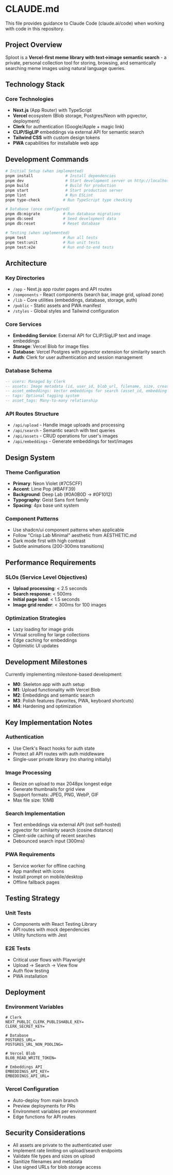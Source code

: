 # CLAUDE.md

This file provides guidance to Claude Code (claude.ai/code) when working with code in this repository.

## Project Overview

Sploot is a **Vercel-first meme library with text→image semantic search** - a private, personal collection tool for storing, browsing, and semantically searching meme images using natural language queries.

## Technology Stack

### Core Technologies
- **Next.js** (App Router) with TypeScript
- **Vercel** ecosystem (Blob storage, Postgres/Neon with pgvector, deployment)
- **Clerk** for authentication (Google/Apple + magic link)
- **CLIP/SigLIP** embeddings via external API for semantic search
- **Tailwind CSS** with custom design tokens
- **PWA** capabilities for installable web app

## Development Commands

```bash
# Initial Setup (when implemented)
pnpm install              # Install dependencies
pnpm dev                  # Start development server on http://localhost:3000
pnpm build                # Build for production
pnpm start                # Start production server
pnpm lint                 # Run ESLint
pnpm type-check          # Run TypeScript type checking

# Database (once configured)
pnpm db:migrate          # Run database migrations
pnpm db:seed             # Seed development data
pnpm db:reset            # Reset database

# Testing (when implemented)
pnpm test                # Run all tests
pnpm test:unit           # Run unit tests
pnpm test:e2e            # Run end-to-end tests
```

## Architecture

### Key Directories
- `/app` - Next.js app router pages and API routes
- `/components` - React components (search bar, image grid, upload zone)
- `/lib` - Core utilities (embeddings, database, storage, auth)
- `/public` - Static assets and PWA manifest
- `/styles` - Global styles and Tailwind configuration

### Core Services
- **Embedding Service**: External API for CLIP/SigLIP text and image embeddings
- **Storage**: Vercel Blob for image files
- **Database**: Vercel Postgres with pgvector extension for similarity search
- **Auth**: Clerk for user authentication and session management

### Database Schema
```sql
-- users: Managed by Clerk
-- assets: Image metadata (id, user_id, blob_url, filename, size, created_at)
-- asset_embeddings: Vector embeddings for search (asset_id, embedding vector[512])
-- tags: Optional tagging system
-- asset_tags: Many-to-many relationship
```

### API Routes Structure
- `/api/upload` - Handle image uploads and processing
- `/api/search` - Semantic search with text queries
- `/api/assets` - CRUD operations for user's images
- `/api/embeddings` - Generate embeddings for text/images

## Design System

### Theme Configuration
- **Primary**: Neon Violet (#7C5CFF)
- **Accent**: Lime Pop (#BAFF39)
- **Background**: Deep Lab (#0A0B0D → #0F1012)
- **Typography**: Geist Sans font family
- **Spacing**: 4px base unit system

### Component Patterns
- Use shadcn/ui component patterns when applicable
- Follow "Crisp Lab Minimal" aesthetic from AESTHETIC.md
- Dark mode first with high contrast
- Subtle animations (200-300ms transitions)

## Performance Requirements

### SLOs (Service Level Objectives)
- **Upload processing**: < 2.5 seconds
- **Search response**: < 500ms
- **Initial page load**: < 1.5 seconds
- **Image grid render**: < 300ms for 100 images

### Optimization Strategies
- Lazy loading for image grids
- Virtual scrolling for large collections
- Edge caching for embeddings
- Optimistic UI updates

## Development Milestones

Currently implementing milestone-based development:
- **M0**: Skeleton app with auth setup
- **M1**: Upload functionality with Vercel Blob
- **M2**: Embeddings and semantic search
- **M3**: Polish features (favorites, PWA, keyboard shortcuts)
- **M4**: Hardening and optimization

## Key Implementation Notes

### Authentication
- Use Clerk's React hooks for auth state
- Protect all API routes with auth middleware
- Single-user private library (no sharing initially)

### Image Processing
- Resize on upload to max 2048px longest edge
- Generate thumbnails for grid view
- Support formats: JPEG, PNG, WebP, GIF
- Max file size: 10MB

### Search Implementation
- Text embeddings via external API (not self-hosted)
- pgvector for similarity search (cosine distance)
- Client-side caching of recent searches
- Debounced search input (300ms)

### PWA Requirements
- Service worker for offline caching
- App manifest with icons
- Install prompt on mobile/desktop
- Offline fallback pages

## Testing Strategy

### Unit Tests
- Components with React Testing Library
- API routes with mock dependencies
- Utility functions with Jest

### E2E Tests
- Critical user flows with Playwright
- Upload → Search → View flow
- Auth flow testing
- PWA installation

## Deployment

### Environment Variables
```env
# Clerk
NEXT_PUBLIC_CLERK_PUBLISHABLE_KEY=
CLERK_SECRET_KEY=

# Database
POSTGRES_URL=
POSTGRES_URL_NON_POOLING=

# Vercel Blob
BLOB_READ_WRITE_TOKEN=

# Embeddings API
EMBEDDINGS_API_KEY=
EMBEDDINGS_API_URL=
```

### Vercel Configuration
- Auto-deploy from main branch
- Preview deployments for PRs
- Environment variables per environment
- Edge functions for API routes

## Security Considerations

- All assets are private to the authenticated user
- Implement rate limiting on upload/search endpoints
- Validate file types and sizes on upload
- Sanitize filenames and metadata
- Use signed URLs for blob storage access